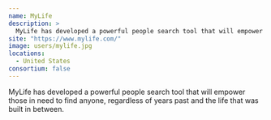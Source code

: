 ```yaml
---
name: MyLife
description: > 
  MyLife has developed a powerful people search tool that will empower those in need to find anyone, regardless of years past and the life that was built in between.
site: "https://www.mylife.com/"
image: users/mylife.jpg
locations: 
  - United States
consortium: false
---
```


MyLife has developed a powerful people search tool that will empower those in need to find anyone, regardless of years past and the life that was built in between.